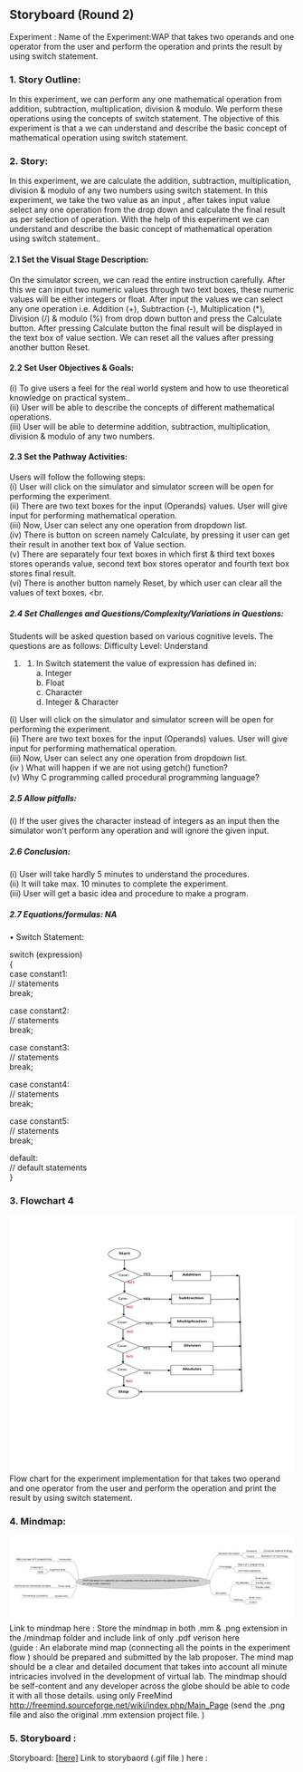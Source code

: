 ## Storyboard (Round 2)

Experiment : Name of the Experiment:WAP that takes two operands and one operator from the user and perform the operation and prints the result by using switch statement.

### 1. Story Outline:

In this experiment, we can perform any one mathematical operation from addition, subtraction, multiplication, division & modulo. We perform these operations using the concepts of switch statement. The objective of this experiment is that a we can understand and describe the basic concept of mathematical operation using switch statement.

### 2. Story:

In this experiment, we are calculate the addition, subtraction, multiplication, division & modulo of any two numbers using switch statement. In this experiment, we take the two value as an input , after takes input value select any one operation from the drop down and calculate the  final result as per selection of operation. With the help of this experiment we can understand and describe the basic concept of mathematical operation using switch statement..<br>

#### 2.1 Set the Visual Stage Description:
On the simulator screen, we can read the entire instruction carefully. After this we can input two numeric values through two text boxes, these numeric values will be either integers or float. After input the values we can select any one operation i.e. Addition (+), Subtraction (-), Multiplication (*), Division (/) & modulo (%) from drop down button and press the Calculate button. After pressing Calculate button the final result will be displayed in the text box of value section. We can reset all the values after pressing another button Reset.  

#### 2.2 Set User Objectives & Goals:
(i) To give users a feel for the real world system and how to use theoretical knowledge on practical system..<br>
(ii) User will be able to describe the concepts of different mathematical operations.<br>
(iii) User will be able to determine addition, subtraction, multiplication, division & modulo of any two numbers.<br>

#### 2.3 Set the Pathway Activities:

Users will follow the following steps:<br>
(i) User will click on the simulator and simulator screen will be open for performing the experiment.<br> 
(ii) There are two text boxes for the input (Operands) values. User will give input for performing mathematical operation.<br>
(iii) Now, User can select any one operation from dropdown list.<br>
(iv) There is button on screen namely Calculate, by pressing it user can get their result in another text box of Value section.<br>
(v) There are separately four text boxes in which first & third text boxes stores operands value, second text box stores operator and fourth text box stores final result.  <br>
(vi) There is another button namely Reset, by which user can clear all the values of text boxes. <br.

##### 2.4 Set Challenges and Questions/Complexity/Variations in Questions:

Students will be asked question based on various cognitive levels. The questions are as follows:
Difficulty Level: Understand
1. 1.	In Switch statement the value of expression has defined in:<br>
a.	Integer <br>
b.	Float <br>
c.	Character <br>
d.	Integer & Character 

(i) User will click on the simulator and simulator screen will be open for performing the experiment.<br> 
(ii) There are two text boxes for the input (Operands) values. User will give input for performing mathematical operation.<br>
(iii) Now, User can select any one operation from dropdown list.<br>
(iv ) What will happen if we are not using  getch() function?<br>
(v) Why C programming called procedural programming language?


##### 2.5 Allow pitfalls:
(i) If the user gives the character instead of integers as an input then the simulator won't perform any operation and will ignore the given input.<br>

##### 2.6 Conclusion:
(i) User will take hardly 5 minutes to understand the procedures.<br>
(ii) It will take max. 10 minutes to complete the experiment.<br>
(iii) User will get a basic idea and procedure to make a program.


##### 2.7 Equations/formulas: NA
•	 Switch Statement:

switch (expression)<br>
{<br>
   case constant1:<br>
      // statements<br>
      break;

   case constant2:<br>
      // statements<br>
      break;

   case constant3:<br>
      // statements<br>
      break;


   case constant4:<br>
      // statements<br>
      break;


   case constant5:<br>
      // statements<br>
      break;

   default:<br>
      // default statements<br>
}
 


### 3. Flowchart 4
<img src="flowchart/flowchart.png"/><br>
Flow chart for the experiment implementation for that takes two operand and one operator from the user and perform the operation and print the result by using switch statement.


### 4. Mindmap:
<img src="mindmap/mindmap.png.jpeg"/><br>
Link to mindmap here : Store the mindmap in both .mm & .png extension in the /mindmap folder and include link of only .pdf verison here <br> (guide : An elaborate mind map (connecting all the points in the experiment flow ) should be prepared and submitted by the lab proposer. The mind map should be a clear and detailed document that takes into account all minute intricacies involved in the development of virtual lab. The mindmap should be self-content and any developer across the globe should be able to code it with all those details. using only FreeMind   http://freemind.sourceforge.net/wiki/index.php/Main_Page  (send the .png file and also the original .mm extension project file. )
 

### 5. Storyboard :
Storyboard: <a href="storyboard/ezgif.com-gif-maker.gif
"> [here]</a>
Link to storybaord (.gif file ) here :

